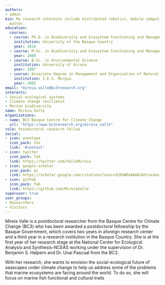 ```yaml
---
authors:
- admin
bio: My research interests include distributed robotics, mobile computing and programmable
  matter.
education:
  courses:
  - course: Ph.D. in Biodiversity and Ecosystem Functioning and Management
    institution: University of the Basque Country
    year: 2014
  - course: M.Sc. in Biodiversity and Ecosystem Functioning and Management
    year: 2009
  - course: B.Sc. in Environmental Science
    institution: University of Girona
    year: 2007
  - course: Associate Degree in Management and Organization of Natural and Landscape Resources
    institution: I.E.S. Murgia
    year: 2002    
email: "mireia.valle@bc3research.org"
interests:
- Social-ecological systems
- Climate change resilience
- Marine biodiversity
name: Mireia Valle
organizations:
- name: BC3 Basque Centre for Climate Change
  url: "https://www.bc3research.org/mireia_valle"
role: Postdoctoral research fellow
social:
- icon: envelope
  icon_pack: fas
  link: '#contact'
- icon: twitter
  icon_pack: fab
  link: https://twitter.com/ValleMireia
- icon: google-scholar
  icon_pack: ai
  link: https://scholar.google.com/citations?user=3CKhWRoAAAAJ&hl=es&oi=ao
- icon: github
  icon_pack: fab
  link: https://github.com/MireiaValle
superuser: true
user_groups:
- Researchers
- Visitors
---
```


Mireia Valle is a postdoctoral researcher from the Basque Centre for Climate Change (BC3) who has been awarded  a  postdoctoral  fellowship  by  the  Basque  Government,  which  covers  two  years  in  aforeign  research center and a third year in a research institution in the Basque Country. She is at the first year of her research stage at the National Center for Ecological Analysis and Synthesis-NCEAS working under the supervision of Dr. Benjamin S. Halpern and Dr. Unai Pascual from the BC3.

With her research, she wants to envision the social-ecological future of seascapes under climate change to help us address some of the problems that marine ecosystems are facing around the world. To do so, she will focus on marine fish functional and cultural traits
